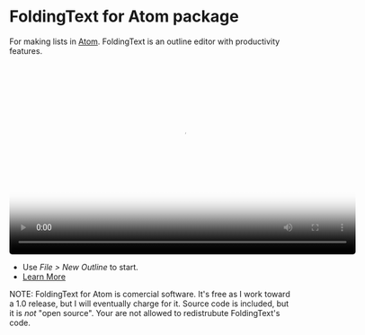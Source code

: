 # FoldingText for Atom package

For making lists in [Atom](https://atom.io). FoldingText is an outline editor with productivity features.

<p style="text-align: center;">
  <video style="border-radius: 5px;" width="616" height="340" poster="http://foldingtext.s3.amazonaws.com/foldingtext-for-atom-demo-poster.png" autoplay="" loop="">
    <source src="http://foldingtext.s3.amazonaws.com/foldingtext-for-atom-demo.mp4" type="video/mp4">
    <img style="border-radius: 5px;" src="http://foldingtext.s3.amazonaws.com/foldingtext-for-atom-demo-poster.png" />
  </video>
</p>

- Use *File > New Outline* to start.
- [Learn More](http://www.foldingtext.com/foldingtext-for-atom)

NOTE: FoldingText for Atom is comercial software. It's free as I work toward a 1.0 release, but I will eventually charge for it. Source code is included, but it is *not* "open source". Your are not allowed to redistrubute FoldingText's code.
